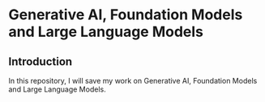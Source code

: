 # Generative AI, Foundation Models and Large Language Models

## Introduction
In this repository, I will save my work on Generative AI, Foundation Models and Large Language Models. 


